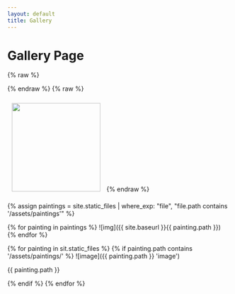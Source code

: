 ```yaml
---
layout: default
title: Gallery
---
```


# Gallery Page
{% raw %}
<style>
.gallery-item {
  display: inline-block;
  margin: 10px;
}

.gallery-item img {
  width: 200px;
  height: 200px;
  object-fit: cover;
}
</style>
{% endraw %}
{% raw %}
<div class=gallery-item>
<img src="/assets/paintings/group.jpg" />
</div>
{% endraw %}


{% assign paintings = site.static_files | where_exp: "file", "file.path contains '/assets/paintings'" %}

{% for painting in paintings %}
	![img]({{ site.baseurl }}{{ painting.path }})
{% endfor %}


{% for painting in sit.static_files %}
 {% if painting.path contains '/assets/paintings/' %}
  ![image]({{ painting.path }} 'image')
	<p> {{ painting.path }} </p>
 {% endif %}
{% endfor %}

